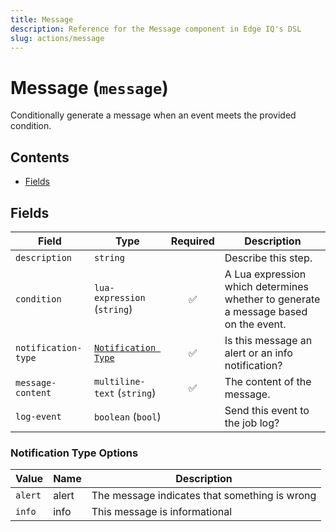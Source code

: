 ```yaml
---
title: Message
description: Reference for the Message component in Edge IQ's DSL
slug: actions/message
---
```


# Message (`message`)

Conditionally generate a message when an event meets the provided condition.


## Contents

- [Fields](#fields)




## Fields


| Field | Type | Required | Description |
|---|---|:---:|---|
| `description` | `string` |  | Describe this step. |
| `condition` | `lua-expression` (`string`) | ✅ | A Lua expression which determines whether to generate a message based on the event. |
| `notification-type` | [`Notification Type`](#notification-type-options) | ✅ | Is this message an alert or an info notification? |
| `message-content` | `multiline-text` (`string`) | ✅ | The content of the message. |
| `log-event` | `boolean` (`bool`) |  | Send this event to the job log? |







### Notification Type Options

| Value | Name | Description |
|---|---|---|
| `alert` | alert | The message indicates that something is wrong |
| `info` | info | This message is informational |



